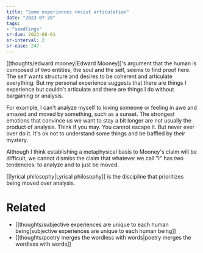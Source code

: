 ```yaml
---
title: "Some experiences resist articulation"
date: "2023-07-28"
tags:
- "seedlings"
sr-due: 2023-08-01
sr-interval: 2
sr-ease: 247
---
```


[[thoughts/edward mooney|Edward Mooney]]'s argument that the human is composed of two entities, the soul and the self, seems to find proof here. The self wants structure and desires to be coherent and articulate everything. But my personal experience suggests that there are things I experience but couldn't articulate and there are things I do without bargaining or analysis.

For example, I can't analyze myself to loving someone or feeling in awe and amazed and moved by something, such as a sunset. The strongest emotions that convince us we want to stay a bit longer are not usually the product of analysis. Think if you may. You cannot escape it. But never ever over do it. It's ok not to understand some things and be baffled by their mystery.

Although I think establishing a metaphysical basis to Mooney's claim will be difficult, we cannot dismiss the claim that whatever we call "I" has two tendencies: to analyze and to just be moved.

[[lyrical philosophy|Lyrical philosophy]] is the discipline that prioritizes being moved over analysis.

# Related

- [[thoughts/subjective experiences are unique to each human being|subjective experiences are unique to each human being]]
- [[thoughts/poetry merges the wordless with words|poetry merges the wordless with words]]